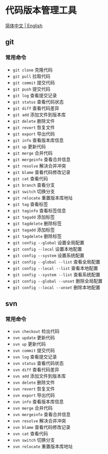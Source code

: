 # 代码版本管理工具

<p ##align="center">
  <a href="./README_cn.md">简体中文 |
  <a href="./README.md">English </a>
</p>

## git

### 常用命令
* `git clone` 克隆代码
* `git pull` 拉取代码
* `git commit` 提交代码
* `git push` 提交代码
* `git log` 查看提交记录
* `git status` 查看代码状态
* `git diff` 查看代码差异
* `git add` 添加文件到版本库
* `git delete` 删除文件
* `git revert` 恢复文件
* `git export` 导出代码
* `git info` 查看版本库信息
* `git up` 更新代码
* `git merge` 合并代码
* `git mergeinfo` 查看合并信息
* `git resolve` 解决合并冲突
* `git blame` 查看代码修改记录
* `git cat` 查看代码
* `git branch` 查看分支
* `git switch` 切换分支
* `git relocate` 重置版本库地址
* `git tag` 查看标签
* `git taginfo` 查看标签信息
* `git tagadd` 添加标签
* `git tagdelete` 删除标签
* `git tagadd` 添加标签
* `git tagdelete` 删除标签
* `git config --global` 设置全局配置
* `git config --local` 设置本地配置
* `git config --system` 设置系统配置
* `git config --global --list` 查看全局配置
* `git config --local --list` 查看本地配置
* `git config --system --list` 查看系统配置
* `git config --global --unset` 删除全局配置
* `git config --local --unset` 删除本地配置


## svn

### 常用命令

* `svn checkout` 检出代码
* `svn update` 更新代码
* `svn up` 更新代码
* `svn commit` 提交代码
* `svn log` 查看提交记录
* `svn status` 查看代码状态 
* `svn diff` 查看代码差异
* `svn add` 添加文件到版本库
* `svn delete` 删除文件
* `svn revert` 恢复文件
* `svn export` 导出代码
* `svn info` 查看版本库信息
* `svn merge` 合并代码
* `svn mergeinfo` 查看合并信息
* `svn resolve` 解决合并冲突
* `svn blame` 查看代码修改记录
* `svn cat` 查看代码
* `svn switch` 切换分支
* `svn relocate` 重置版本库地址
